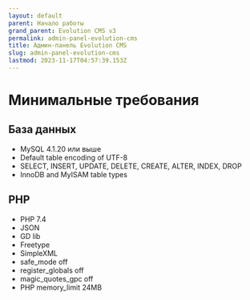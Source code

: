 ```yaml
---
layout: default
parent: Начало работы
grand_parent: Evolution CMS v3
permalink: admin-panel-evolution-cms
title: Админ-панель Evolution CMS
slug: admin-panel-evolution-cms
lastmod: 2023-11-17T04:57:39.153Z
---
```


# Минимальные требования #

## База данных ##
* MySQL 4.1.20 или выше
* Default table encoding of UTF-8
* SELECT, INSERT, UPDATE, DELETE, CREATE, ALTER, INDEX, DROP
* InnoDB and MyISAM table types

## PHP ##
* PHP 7.4
* JSON
* GD lib
* Freetype
* SimpleXML
* safe_mode off
* register_globals off
* magic_quotes_gpc off
* PHP memory_limit 24MB